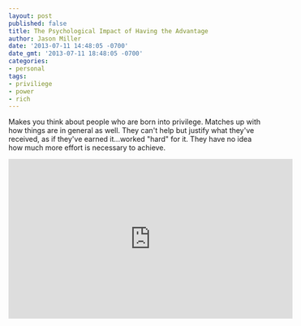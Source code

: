 ```yaml
---
layout: post
published: false
title: The Psychological Impact of Having the Advantage
author: Jason Miller
date: '2013-07-11 14:48:05 -0700'
date_gmt: '2013-07-11 18:48:05 -0700'
categories:
- personal
tags:
- priviliege
- power
- rich
---
```


Makes you think about people who are born into privilege. Matches up with how
things are in general as well. They can't help but justify what they've
received, as if they've earned it...worked "hard" for it. They have no idea how
much more effort is necessary to achieve.

<iframe width="560" height="315" src="https://www.youtube.com/embed/IuqGrz-Y_Lc"
 frameborder="0" allowfullscreen></iframe>
